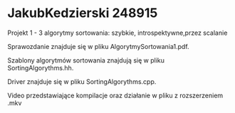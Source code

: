 # JakubKedzierski 248915
Projekt 1 - 3 algorytmy sortowania: szybkie, introspektywne,przez scalanie

Sprawozdanie znajduje się w pliku AlgorytmySortowania1.pdf. 

Szablony  algorytmów sortowania znajdują się w pliku SortingAlgorythms.hh. 

Driver znajduje się w pliku SortingAlgorythms.cpp. 

Video przedstawiające kompilacje oraz działanie w pliku z rozszerzeniem .mkv  
